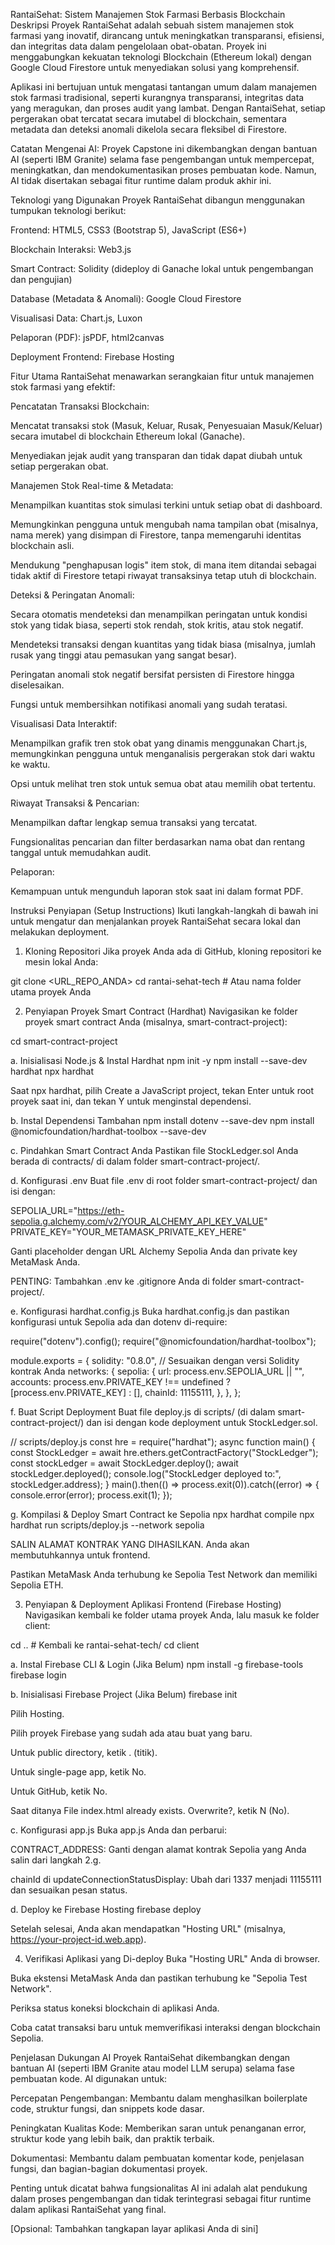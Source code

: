 RantaiSehat: Sistem Manajemen Stok Farmasi Berbasis Blockchain
Deskripsi Proyek
RantaiSehat adalah sebuah sistem manajemen stok farmasi yang inovatif, dirancang untuk meningkatkan transparansi, efisiensi, dan integritas data dalam pengelolaan obat-obatan. Proyek ini menggabungkan kekuatan teknologi Blockchain (Ethereum lokal) dengan Google Cloud Firestore untuk menyediakan solusi yang komprehensif.

Aplikasi ini bertujuan untuk mengatasi tantangan umum dalam manajemen stok farmasi tradisional, seperti kurangnya transparansi, integritas data yang meragukan, dan proses audit yang lambat. Dengan RantaiSehat, setiap pergerakan obat tercatat secara imutabel di blockchain, sementara metadata dan deteksi anomali dikelola secara fleksibel di Firestore.

Catatan Mengenai AI: Proyek Capstone ini dikembangkan dengan bantuan AI (seperti IBM Granite) selama fase pengembangan untuk mempercepat, meningkatkan, dan mendokumentasikan proses pembuatan kode. Namun, AI tidak disertakan sebagai fitur runtime dalam produk akhir ini.

Teknologi yang Digunakan
Proyek RantaiSehat dibangun menggunakan tumpukan teknologi berikut:

Frontend: HTML5, CSS3 (Bootstrap 5), JavaScript (ES6+)

Blockchain Interaksi: Web3.js

Smart Contract: Solidity (dideploy di Ganache lokal untuk pengembangan dan pengujian)

Database (Metadata & Anomali): Google Cloud Firestore

Visualisasi Data: Chart.js, Luxon

Pelaporan (PDF): jsPDF, html2canvas

Deployment Frontend: Firebase Hosting

Fitur Utama
RantaiSehat menawarkan serangkaian fitur untuk manajemen stok farmasi yang efektif:

Pencatatan Transaksi Blockchain:

Mencatat transaksi stok (Masuk, Keluar, Rusak, Penyesuaian Masuk/Keluar) secara imutabel di blockchain Ethereum lokal (Ganache).

Menyediakan jejak audit yang transparan dan tidak dapat diubah untuk setiap pergerakan obat.

Manajemen Stok Real-time & Metadata:

Menampilkan kuantitas stok simulasi terkini untuk setiap obat di dashboard.

Memungkinkan pengguna untuk mengubah nama tampilan obat (misalnya, nama merek) yang disimpan di Firestore, tanpa memengaruhi identitas blockchain asli.

Mendukung "penghapusan logis" item stok, di mana item ditandai sebagai tidak aktif di Firestore tetapi riwayat transaksinya tetap utuh di blockchain.

Deteksi & Peringatan Anomali:

Secara otomatis mendeteksi dan menampilkan peringatan untuk kondisi stok yang tidak biasa, seperti stok rendah, stok kritis, atau stok negatif.

Mendeteksi transaksi dengan kuantitas yang tidak biasa (misalnya, jumlah rusak yang tinggi atau pemasukan yang sangat besar).

Peringatan anomali stok negatif bersifat persisten di Firestore hingga diselesaikan.

Fungsi untuk membersihkan notifikasi anomali yang sudah teratasi.

Visualisasi Data Interaktif:

Menampilkan grafik tren stok obat yang dinamis menggunakan Chart.js, memungkinkan pengguna untuk menganalisis pergerakan stok dari waktu ke waktu.

Opsi untuk melihat tren stok untuk semua obat atau memilih obat tertentu.

Riwayat Transaksi & Pencarian:

Menampilkan daftar lengkap semua transaksi yang tercatat.

Fungsionalitas pencarian dan filter berdasarkan nama obat dan rentang tanggal untuk memudahkan audit.

Pelaporan:

Kemampuan untuk mengunduh laporan stok saat ini dalam format PDF.

Instruksi Penyiapan (Setup Instructions)
Ikuti langkah-langkah di bawah ini untuk mengatur dan menjalankan proyek RantaiSehat secara lokal dan melakukan deployment.

1. Kloning Repositori
Jika proyek Anda ada di GitHub, kloning repositori ke mesin lokal Anda:

git clone <URL_REPO_ANDA>
cd rantai-sehat-tech # Atau nama folder utama proyek Anda

2. Penyiapan Proyek Smart Contract (Hardhat)
Navigasikan ke folder proyek smart contract Anda (misalnya, smart-contract-project):

cd smart-contract-project

a. Inisialisasi Node.js & Instal Hardhat
npm init -y
npm install --save-dev hardhat
npx hardhat

Saat npx hardhat, pilih Create a JavaScript project, tekan Enter untuk root proyek saat ini, dan tekan Y untuk menginstal dependensi.

b. Instal Dependensi Tambahan
npm install dotenv --save-dev
npm install @nomicfoundation/hardhat-toolbox --save-dev

c. Pindahkan Smart Contract Anda
Pastikan file StockLedger.sol Anda berada di contracts/ di dalam folder smart-contract-project/.

d. Konfigurasi .env
Buat file .env di root folder smart-contract-project/ dan isi dengan:

SEPOLIA_URL="https://eth-sepolia.g.alchemy.com/v2/YOUR_ALCHEMY_API_KEY_VALUE"
PRIVATE_KEY="YOUR_METAMASK_PRIVATE_KEY_HERE"

Ganti placeholder dengan URL Alchemy Sepolia Anda dan private key MetaMask Anda.

PENTING: Tambahkan .env ke .gitignore Anda di folder smart-contract-project/.

e. Konfigurasi hardhat.config.js
Buka hardhat.config.js dan pastikan konfigurasi untuk Sepolia ada dan dotenv di-require:

require("dotenv").config();
require("@nomicfoundation/hardhat-toolbox");

module.exports = {
  solidity: "0.8.0", // Sesuaikan dengan versi Solidity kontrak Anda
  networks: {
    sepolia: {
      url: process.env.SEPOLIA_URL || "",
      accounts: process.env.PRIVATE_KEY !== undefined ? [process.env.PRIVATE_KEY] : [],
      chainId: 11155111,
    },
  },
};

f. Buat Script Deployment
Buat file deploy.js di scripts/ (di dalam smart-contract-project/) dan isi dengan kode deployment untuk StockLedger.sol.

// scripts/deploy.js
const hre = require("hardhat");
async function main() {
  const StockLedger = await hre.ethers.getContractFactory("StockLedger");
  const stockLedger = await StockLedger.deploy();
  await stockLedger.deployed();
  console.log("StockLedger deployed to:", stockLedger.address);
}
main().then(() => process.exit(0)).catch((error) => { console.error(error); process.exit(1); });

g. Kompilasi & Deploy Smart Contract ke Sepolia
npx hardhat compile
npx hardhat run scripts/deploy.js --network sepolia

SALIN ALAMAT KONTRAK YANG DIHASILKAN. Anda akan membutuhkannya untuk frontend.

Pastikan MetaMask Anda terhubung ke Sepolia Test Network dan memiliki Sepolia ETH.

3. Penyiapan & Deployment Aplikasi Frontend (Firebase Hosting)
Navigasikan kembali ke folder utama proyek Anda, lalu masuk ke folder client:

cd .. # Kembali ke rantai-sehat-tech/
cd client

a. Instal Firebase CLI & Login (Jika Belum)
npm install -g firebase-tools
firebase login

b. Inisialisasi Firebase Project (Jika Belum)
firebase init

Pilih Hosting.

Pilih proyek Firebase yang sudah ada atau buat yang baru.

Untuk public directory, ketik . (titik).

Untuk single-page app, ketik No.

Untuk GitHub, ketik No.

Saat ditanya File index.html already exists. Overwrite?, ketik N (No).

c. Konfigurasi app.js
Buka app.js Anda dan perbarui:

CONTRACT_ADDRESS: Ganti dengan alamat kontrak Sepolia yang Anda salin dari langkah 2.g.

chainId di updateConnectionStatusDisplay: Ubah dari 1337 menjadi 11155111 dan sesuaikan pesan status.

d. Deploy ke Firebase Hosting
firebase deploy

Setelah selesai, Anda akan mendapatkan "Hosting URL" (misalnya, https://your-project-id.web.app).

4. Verifikasi Aplikasi yang Di-deploy
Buka "Hosting URL" Anda di browser.

Buka ekstensi MetaMask Anda dan pastikan terhubung ke "Sepolia Test Network".

Periksa status koneksi blockchain di aplikasi Anda.

Coba catat transaksi baru untuk memverifikasi interaksi dengan blockchain Sepolia.

Penjelasan Dukungan AI
Proyek RantaiSehat dikembangkan dengan bantuan AI (seperti IBM Granite atau model LLM serupa) selama fase pembuatan kode. AI digunakan untuk:

Percepatan Pengembangan: Membantu dalam menghasilkan boilerplate code, struktur fungsi, dan snippets kode dasar.

Peningkatan Kualitas Kode: Memberikan saran untuk penanganan error, struktur kode yang lebih baik, dan praktik terbaik.

Dokumentasi: Membantu dalam pembuatan komentar kode, penjelasan fungsi, dan bagian-bagian dokumentasi proyek.

Penting untuk dicatat bahwa fungsionalitas AI ini adalah alat pendukung dalam proses pengembangan dan tidak terintegrasi sebagai fitur runtime dalam aplikasi RantaiSehat yang final.

[Opsional: Tambahkan tangkapan layar aplikasi Anda di sini]
